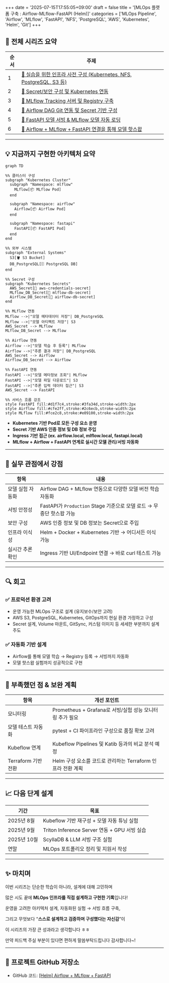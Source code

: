 +++
date = '2025-07-15T17:55:05+09:00'
draft = false
title = '[MLOps 플랫폼 구축 : Airflow-MLflow-FastAPI (Helm)]'
categories = ['MLOps Pipeline', 'Airflow', 'MLflow', 'FastAPI', 'NFS', 'PostgreSQL', 'AWS', 'Kubernetes', 'Helm', 'Git']
+++

## 📌 전체 시리즈 요약

| 순서 | 주제 |
| --- | --- |
| 1 | [🔗 실습을 위한 인프라 사전 구성 (Kubernetes, NFS, PostgreSQL, S3 등)](https://keonhoban.github.io/mlops-journey/posts/mlops-pipeline-helm/01/) |
| 2 | [🔗 Secret/보안 구성 및 Kubernetes 연동](https://keonhoban.github.io/mlops-journey/posts/mlops-pipeline-helm/02/) |
| 3 | [🔗 MLflow Tracking 서버 및 Registry 구축](https://keonhoban.github.io/mlops-journey/posts/mlops-pipeline-helm/03/) |
| 4 | [🔗 Airflow DAG Git 연동 및 Secret 기반 구성](https://keonhoban.github.io/mlops-journey/posts/mlops-pipeline-helm/04/) |
| 5 | [🔗 FastAPI 모델 서빙 & MLflow 모델 자동 로딩](https://keonhoban.github.io/mlops-journey/posts/mlops-pipeline-helm/05/) |
| 6 | [🔗 Airflow + MLflow + FastAPI 연결을 통해 모델 핫스왑](https://keonhoban.github.io/mlops-journey/posts/mlops-pipeline-helm/06/) |

---

## 💡 지금까지 구현한 아키텍처 요약

```mermaid
graph TD

%% 클러스터 구성
subgraph "Kubernetes Cluster"
  subgraph "Namespace: mlflow"
    MLflow[📦 MLflow Pod]
  end

  subgraph "Namespace: airflow"
    Airflow[📦 Airflow Pod]
  end

  subgraph "Namespace: fastapi"
    FastAPI[📦 FastAPI Pod]
  end
end

%% 외부 시스템
subgraph "External Systems"
  S3[🪣 S3 Bucket]
  DB_PostgreSQL[🗄️ PostgreSQL DB]
end

%% Secret 구성
subgraph "Kubernetes Secrets"
  AWS_Secret[🔐 aws-credentials-secret]
  MLflow_DB_Secret[🔐 mlflow-db-secret]
  Airflow_DB_Secret[🔐 airflow-db-secret]
end

%% MLflow 연동
MLflow -->|"모델 메타데이터 저장"| DB_PostgreSQL
MLflow -->|"모델 아티팩트 저장"| S3
AWS_Secret --> MLflow
MLflow_DB_Secret --> MLflow

%% Airflow 연동
Airflow -->|"모델 학습 후 등록"| MLflow
Airflow -->|"추론 결과 저장"| DB_PostgreSQL
AWS_Secret --> Airflow
Airflow_DB_Secret --> Airflow

%% FastAPI 연동
FastAPI -->|"모델 메타정보 조회"| MLflow
FastAPI -->|"모델 파일 다운로드"| S3
FastAPI -->|"추론 입력 데이터 접근"| S3
AWS_Secret --> FastAPI

%% 서비스 흐름 강조
style FastAPI fill:#d1f7c4,stroke:#3fa34d,stroke-width:2px
style Airflow fill:#cfe2ff,stroke:#2c6ecb,stroke-width:2px
style MLflow fill:#fce2c8,stroke:#e09100,stroke-width:2px
```

- **Kubernetes 기반 Pod로 모든 구성 요소 운영**
- **Secret 기반 AWS 인증 정보 및 DB 정보 주입**
- **Ingress 기반 접근 (ex. airflow.local, mlflow.local, fastapi.local)**
- **MLflow + Airflow + FastAPI 연계로 실시간 모델 관리/서빙 자동화**

---

## 🎯 실무 관점에서 강점

| 항목 | 내용 |
| --- | --- |
| 모델 실험 자동화 | Airflow DAG + MLflow 연동으로 다양한 모델 버전 학습 자동화 |
| 서빙 안정성 | FastAPI가 `Production` Stage 기준으로 모델 로드 → 무중단 핫스왑 가능 |
| 보안 구성 | AWS 인증 정보 및 DB 정보는 Secret으로 주입 |
| 인프라 이식성 | Helm + Docker + Kubernetes 기반 → 어디서든 이식 가능 |
| 실시간 추론 확인 | Ingress 기반 UI/Endpoint 연결 → 바로 curl 테스트 가능 |

---

## 🔍 회고

### ✅ 프로덕션 환경 고려

- 운영 가능한 MLOps 구조로 설계 (유지보수/보안 고려)
- AWS S3, PostgreSQL, Kubernetes, GitOps까지 현실 환경 가정하고 구성
- Secret 설계, Volume 마운트, GitSync, 커스텀 이미지 등 세세한 부분까지 설계 주도

### ✅ 자동화 기반 설계

- Airflow를 통해 모델 학습 → Registry 등록 → 서빙까지 자동화
- 모델 핫스왑 실험까지 성공적으로 구현

---

## 🧱 부족했던 점 & 보완 계획

| 항목 | 개선 포인트 |
| --- | --- |
| 모니터링 | Prometheus + Grafana로 서빙/실험 성능 모니터링 추가 필요 |
| 모델 테스트 자동화 | pytest + CI 파이프라인 구성으로 품질 확보 고려 |
| Kubeflow 연계 | Kubeflow Pipelines 및 Katib 등과의 비교 분석 예정 |
| Terraform 기반 전환 | Helm 구성 요소를 코드로 관리하는 Terraform 인프라 전환 계획 |

---

## 📈 다음 단계 설계

| 기간 | 목표 |
| --- | --- |
| 2025년 8월 | Kubeflow 기반 재구성 + 모델 자동 튜닝 실험 |
| 2025년 9월 | Triton Inference Server 연동 + GPU 서빙 실습 |
| 2025년 10월 | ScyllaDB & LLM 서빙 구조 실험 |
| 연말 | MLOps 포트폴리오 정리 및 지원서 작성 |

---

## ✨ 마치며

이번 시리즈는 단순한 학습이 아니라, 설계에 대해 고민하며

많은 시도 끝에 **MLOps 인프라를 직접 설계하고 구현한 기록**입니다!

운영을 고려한 아키텍처 설계, 자동화된 실험 → 서빙 흐름 구축,

그리고 무엇보다 “**스스로 설계하고 검증하며 구성했다는 자신감**”이

이 시리즈의 가장 큰 성과라고 생각합니다 ㅎㅎ

만약 피드백 주실 부분이 있다면 편하게 말씀부탁드립니다 감사합니다~!

---

## 🙌 프로젝트 GitHub 저장소

- GitHub 코드: [[Helm] Airflow + MLflow + FastAPI](https://github.com/keonhoban/mlops-infra-labs/tree/main/airflow_mlflow_fastapi_helm)
